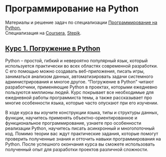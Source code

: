 # Программирование на Python

Материалы и решение задач по специализации [Программирование на Python.](https://pythoncourse.ru/)\
Специализация на [Coursera](https://www.coursera.org/specializations/programming-in-python), [Stepik](https://stepik.org/course/16638/syllabus).

## [Курс 1. Погружение в Python](1.%20Diving%20in%20Python)

Python – простой, гибкий и невероятно популярный язык, который используется практически во всех областях современной разработки. С его помощью можно создавать веб-приложения, писать игры, заниматься анализом данных, автоматизировать задачи системного администрирования и многое другое. “Погружение в Python” читают разработчики, применяющие Python в проектах, которыми ежедневно пользуются миллионы людей. Курс покрывает все необходимые для ежедневной работы программиста темы, а также рассказывает про многие особенности языка, которые часто опускают при его изучении.

В ходе курса вы изучите конструкции языка, типы и структуры данных, функции, научитесь применять объектно-ориентированное и функциональное программирование, узнаете про особенности реализации Python, научитесь писать асинхронный и многопоточный код. Помимо теории вас ждут практические задания, которые помогут проверить полученные знания и отточить навыки программирования на Python. После успешного окончания курса вы сможете использовать полученный опыт для разработки проектов различной сложности.
